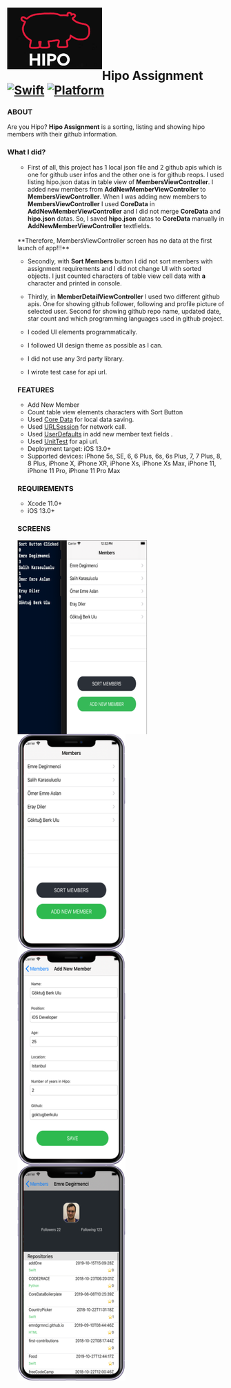 <img src="/ScreenImages/hipologo.png" width="220" style="max-width:100%;" align= "left"/><br><br><br><br><br><br>
# Hipo Assignment [![Swift](https://img.shields.io/badge/Swift-5.1+-orange.svg)]() [![Platform](https://img.shields.io/badge/platform-iOS-lightgrey.svg)]()
  
### ABOUT
Are you Hipo? <b>Hipo Assignment</b> is a sorting, listing and showing hipo members with their github information.

### What I did?
<ul>

- First of all, this project has 1 local json file and 2 github apis which is one for github user infos and the other one is for github reops. I used listing hipo.json datas in table view of **MembersViewController**. I added new members from **AddNewMemberViewController** to **MembersViewController**. When I was adding new members to **MembersViewController** I used **CoreData** in **AddNewMemberViewController** and I did not merge **CoreData** and **hipo.json** datas. So, I saved **hipo.json** datas to **CoreData** manually in **AddNewMemberViewController** textfields. 
</br>
**Therefore, MembersViewController screen has no data at the first launch of app!!!** 

- Secondly, with **Sort Members** button I did not sort members with assignment requirements and I did not change UI with sorted objects. I just counted characters of table view cell data with **a** character and printed in console.

- Thirdly, in **MemberDetailViewController** I used two different github apis. One for showing github follower, following and profile picture of selected user. Second for showing github repo name, updated date, star count and which programming languages used in github project.

- I coded UI elements programmatically.
- I followed UI design theme as possible as I can.
- I did not use any 3rd party library.
- I wirote test case for api url. 

### FEATURES
<ul>
<li>Add New Member</li>
<li>Count table view elements characters with Sort Button</li>
<li>Used <a href = "https://developer.apple.com/documentation/coredata">Core Data</a> for local data saving.
<li>Used <a href = "https://developer.apple.com/documentation/foundation/urlsession">URLSession</a> for network call.
<li>Used <a href = "https://developer.apple.com/documentation/foundation/userdefaults">UserDefaults</a> in add new member text fields .
<li>Used <a href = "https://developer.apple.com/documentation/xctest">UnitTest</a> for api url.
<li>Deployment target: iOS 13.0+</li>
<li>Supported devices: iPhone 5s, SE, 6, 6 Plus, 6s, 6s Plus, 7, 7 Plus, 8, 8 Plus, iPhone X, iPhone XR, iPhone Xs, iPhone Xs Max, iPhone 11, iPhone 11 Pro, iPhone 11 Pro Max </li>
</ul>

### REQUIREMENTS
<ul><li>Xcode 11.0+</li>
<li>iOS 13.0+</li>
</ul> 
</p>

### SCREENS

<img src="/ScreenImages/Screen Shot 2020-03-01 at 12.32.30.png" width="300" height= "450" align= "left"/>&nbsp;
<img src="/ScreenImages/Simulator Screen Shot - iPhone 8 - 2020-03-01 at 12.30.35.png" width="250" height= "500" align= "left"/>&nbsp;<br><br><br><br><br><br><br><br><br><br><br><br><br><br><br><br>
<img src="/ScreenImages/Simulator Screen Shot - iPhone 8 - 2020-03-01 at 12.32.36.png" width="250" height= "500" align= "left"/>&nbsp;
<img src="/ScreenImages/Simulator Screen Shot - iPhone 8 - 2020-03-01 at 12.32.54.png" width="250" height= "500" align= "left"/>&nbsp;
<br><br><br><br><br><br><br><br><br><br><br><br><br><br><br><br><br><br><br><br><br><br><br><br><br><br><br><br><br><br><br><br><br><br><br><br><br>

